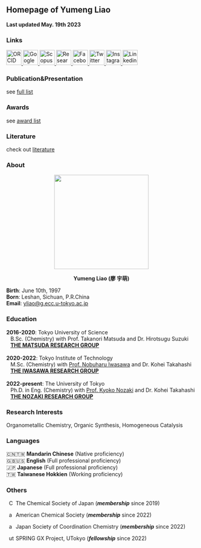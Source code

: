 ## Homepage of Yumeng Liao

**Last updated May. 19th 2023** <br>

### Links
<a href="https://orcid.org/0000-0001-6221-2226" target="_blank">
  <img src="https://upload.wikimedia.org/wikipedia/commons/0/06/ORCID_iD.svg" alt="ORCID Icon" width="40" height="40">
</a><a href="https://scholar.google.com.tw/citations?user=KgKjnY8AAAAJ&hl=zh-TW" target="_blank">
  <img src="https://upload.wikimedia.org/wikipedia/commons/thumb/c/c7/Google_Scholar_logo.svg/2048px-Google_Scholar_logo.svg.png" alt="Google Scholor Icon" width="40" height="40">
</a><a href="https://www.scopus.com/authid/detail.uri?authorId=57273056500" target="_blank">
  <img src="https://www.brighttalk.com/wp-content/uploads/2019/11/scopus-logo.png" alt="Scopus Icon" width="40" height="40">
</a><a href="https://www.researchgate.net/profile/Yumeng-Liao" target="_blank">
  <img src="https://upload.wikimedia.org/wikipedia/commons/5/5e/ResearchGate_icon_SVG.svg" alt="Research Gate Icon" width="40" height="40">
</a><a href="https://www.facebook.com/yumeng.liao.31/" target="_blank">
  <img src="https://www.facebook.com/images/fb_icon_325x325.png" alt="Facebook Icon" width="40" height="40">
</a><a href="https://twitter.com/yum6ng" target="_blank">
  <img src="https://cdn.cdnlogo.com/logos/t/96/twitter-icon.svg" alt="Twitter Icon" width="40" height="40">
</a><a href="https://www.instagram.com/_noreply/" target="_blank">
  <img src="https://upload.wikimedia.org/wikipedia/commons/thumb/9/96/Instagram.svg/2048px-Instagram.svg.png" alt="Instagram Icon" width="40" height="40">
</a><a href="https://www.linkedin.com/in/yumeng-liao-38b47b129/" target="_blank">
  <img src="https://upload.wikimedia.org/wikipedia/commons/thumb/f/f8/LinkedIn_icon_circle.svg/72px-LinkedIn_icon_circle.svg.png" alt="Linkedin Icon" width="40" height="40">
</a>

<span id="badgeCont421"><script type="text/javascript" src="https://publons.com/mashlets?el=badgeCont421&rid=ABB-1572-2021"></script></span>

### Publication&Presentation
see [full list](https://liaoym0610.github.io/publication)

### Awards
see [award list](https://liaoym0610.github.io/award)

### Literature
check out [literature](https://liaoym0610.github.io/literature)

### About

<div align=center><img src="https://media.licdn.com/dms/image/C5103AQFINYqcxCmGDg/profile-displayphoto-shrink_800_800/0/1529855295412?e=1689811200&v=beta&t=fEiJLN9vWYmkvOr5SGMoAZ5iJcM639ADBZm3mPd3t_s" width="250" height="250"><p style="text-align: center"><b>Yumeng Liao (廖 宇萌)</b></p></div>

**Birth**: June 10th, 1997 <br>
**Born**: Leshan, Sichuan, P.R.China <br>
**Email**: yliao@g.ecc.u-tokyo.ac.jp <br>

### Education
**2016-2020**: Tokyo University of Science <br>
&ensp; B.Sc. (Chemistry) with Prof. Takanori Matsuda and Dr. Hirotsugu Suzuki <br>
&ensp; <a href="https://www.rs.tus.ac.jp/mtd/" target="_blank">**THE MATSUDA RESEARCH GROUP**</a> <br><br>
**2020-2022**: Tokyo Institute of Technology <br>
&ensp; M.Sc. (Chemistry) with <a href="https://onlinelibrary.wiley.com/doi/10.1002/anie.201006869" target="_blank">Prof. Nobuharu Iwasawa</a> and Dr. Kohei Takahashi <br>
&ensp; <a href="http://www.chemistry.titech.ac.jp/~iwasawa/index.html" target="_blank">**THE IWASAWA RESEARCH GROUP**</a> <br><br>
**2022-present**: The University of Tokyo <br>
&ensp; Ph.D. in Eng. (Chemistry) with <a href="https://onlinelibrary.wiley.com/doi/10.1002/anie.201204966" target="_blank">Prof. Kyoko Nozaki</a> and Dr. Kohei Takahashi <br>
&ensp; <a href="http://park.itc.u-tokyo.ac.jp/nozakilab/indexE.html" target="_blank">**THE NOZAKI RESEARCH GROUP**</a> <br>

### Research Interests
Organometallic Chemistry, Organic Synthesis, Homogeneous Catalysis

### Languages
🇨🇳🇹🇼 **Mandarin Chinese** (Native proficiency) <br>
🇬🇧🇺🇸 **English** (Full professional proficiency) <br>
🇯🇵 **Japanese** (Full professional proficiency) <br>
🇹🇼 **Taiwanese Hokkien** (Working proficiency)

### Others
<a
    id="cy-effective-CSJ-url"
    class="underline"
     target="csj.widget"
     rel="me noopener noreferrer"
     style="vertical-align: top">
     <img
        src="https://www.chemistry.or.jp/en/aboutus/assets_c/2014/09/nothumb-thumb-640xauto-2139.png"
        style="width: 1em; margin-inline-start: 0.5em"
        alt="CSJ"/>
      The Chemical Society of Japan
    </a> (***membership*** since 2019) <br>
    
<a
    id="cy-effective-ACS-url"
    class="underline"
     target="acs.widget"
     rel="me noopener noreferrer"
     style="vertical-align: top">
     <img
        src="https://upload.wikimedia.org/wikipedia/en/thumb/a/a0/American_Chemical_Society_logo.svg/1200px-American_Chemical_Society_logo.svg.png"
        style="width: 1em; margin-inline-start: 0.5em"
        alt="acs"/>
      American Chemical Society
    </a> (***membership*** since 2022) <br>
    
<a
    id="cy-effective-ACS-url"
    class="underline"
     target="jscc.widget"
     rel="me noopener noreferrer"
     style="vertical-align: top">
     <img
        src="http://www.sakutai.jp/cms/wp-content/uploads/2016/12/logo-e1482214841506-300x271.jpg"
        style="width: 1em; margin-inline-start: 0.5em"
        alt="acs"/>
      Japan Society of Coordination Chemistry
    </a> (***membership*** since 2022) <br>
    
<a
    id="cy-effective-UT-url"
    class="underline"
     target="ut.widget"
     rel="me noopener noreferrer"
     style="vertical-align: top">
     <img
        src="https://upload.wikimedia.org/wikipedia/commons/thumb/f/f0/UnivOfTokyo_mark.svg/200px-UnivOfTokyo_mark.svg.png"
        style="width: 1em; margin-inline-start: 0.5em"
        alt="ut"/>
      SPRING GX Project, UTokyo
    </a> (***fellowship*** since 2022)
